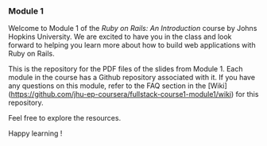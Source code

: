 ### Module 1

Welcome to Module 1 of the *Ruby on Rails: An Introduction* course by Johns Hopkins University. We are excited to have you in the class and look forward to helping you learn more about how to build web applications with Ruby on Rails.

This is the repository for the PDF files of the slides from Module 1. Each module in the course has a Github repository associated with it. If you have any questions on this module, refer to the FAQ section in the [Wiki] (https://github.com/jhu-ep-coursera/fullstack-course1-module1/wiki) for this repository.

Feel free to explore the resources.

Happy learning !

